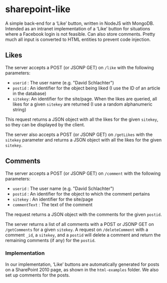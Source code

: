 # sharepoint-like
A simple back-end for a ‘Like’ button, written in NodeJS with MongoDB. Intended as an intranet implementation of a ‘Like’ button for situations where a Facebook login is not feasible. Can also store comments. Pretty much all input is converted to HTML entities to prevent code injection.

## Likes

The server accepts a POST (or JSONP GET) on `/like` with the following parameters:

- `userid` : The user name (e.g. "David Schlachter")
- `postid` : An identifier for the object being liked (I use the ID of an article in the database)
- `sitekey`: An identifier for the site/page. When the likes are queried, all likes for a given `sitekey` are returned (I use a random alphanumeric string)

This request returns a JSON object with all the likes for the given `sitekey`, so they can be displayed by the client.

The server also accepts a POST (or JSONP GET) on `/getLikes` with the `sitekey` parameter and returns a JSON object with all the likes for the given `sitekey`.

## Comments

The server accepts a POST (or JSONP GET) on `/comment` with the following parameters:

- `userid` : The user name (e.g. "David Schlachter")
- `postid` : An identifier for the object to which the comment pertains
- `sitekey` : An identifier for the site/page
- `commentText` : The text of the comment

The request returns a JSON object with the comments for the given `postid`.

The server returns a list of all comments with a POST or JSONP GET on `/getComments` for a given `sitekey`. A request on `/deleteComment` with a comment `_id`, a `sitekey`, and a `postid` will delete a comment and return the remaining comments (if any) for the `postid`.

### Implementation
In our implementation, ‘Like’ buttons are automatically generated for posts on a SharePoint 2010 page, as shown in the `html-examples` folder. We also set up comments for the posts.
